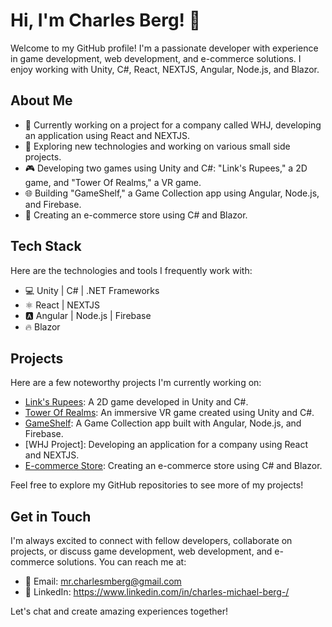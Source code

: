 # Hi, I'm Charles Berg! 👋

Welcome to my GitHub profile! I'm a passionate developer with experience in game development, web development, and e-commerce solutions. I enjoy working with Unity, C#, React, NEXTJS, Angular, Node.js, and Blazor.

## About Me

- 🔭 Currently working on a project for a company called WHJ, developing an application using React and NEXTJS.
- 🌱 Exploring new technologies and working on various small side projects.
- 🎮 Developing two games using Unity and C#: "Link's Rupees," a 2D game, and "Tower Of Realms," a VR game.
- 🌐 Building "GameShelf," a Game Collection app using Angular, Node.js, and Firebase.
- 💼 Creating an e-commerce store using C# and Blazor.

## Tech Stack

Here are the technologies and tools I frequently work with:

- 💻 Unity | C# | .NET Frameworks
- ⚛️ React | NEXTJS
- 🅰️ Angular | Node.js | Firebase
- 🔥 Blazor

## Projects

Here are a few noteworthy projects I'm currently working on:

- [Link's Rupees](https://github.com/CharlesBerg85/Links-Rupees): A 2D game developed in Unity and C#.
- [Tower Of Realms](https://github.com/CharlesBerg85/Tower-of-Realms): An immersive VR game created using Unity and C#.
- [GameShelf](https://github.com/CharlesBerg85/AngularGameApp): A Game Collection app built with Angular, Node.js, and Firebase.
- [WHJ Project]: Developing an application for a company using React and NEXTJS.
- [E-commerce Store](https://github.com/CharlesBerg85/E-Commerce-Store): Creating an e-commerce store using C# and Blazor.

Feel free to explore my GitHub repositories to see more of my projects!

## Get in Touch

I'm always excited to connect with fellow developers, collaborate on projects, or discuss game development, web development, and e-commerce solutions. You can reach me at:

- 📧 Email: mr.charlesmberg@gmail.com
- 💼 LinkedIn: https://www.linkedin.com/in/charles-michael-berg-/

Let's chat and create amazing experiences together!


